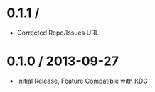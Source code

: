 # 0.1.1 /

 - Corrected Repo/Issues URL

# 0.1.0 / 2013-09-27

 - Initial Release, Feature Compatible with KDC
